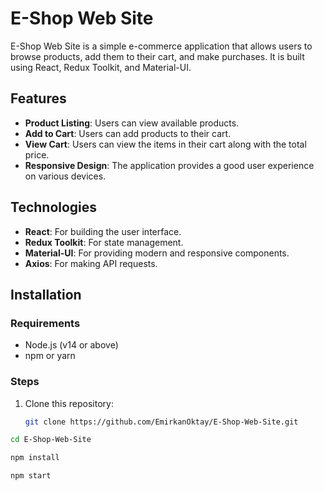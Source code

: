 # E-Shop Web Site

E-Shop Web Site is a simple e-commerce application that allows users to browse products, add them to their cart, and make purchases. It is built using React, Redux Toolkit, and Material-UI.

## Features

- **Product Listing**: Users can view available products.
- **Add to Cart**: Users can add products to their cart.
- **View Cart**: Users can view the items in their cart along with the total price.
- **Responsive Design**: The application provides a good user experience on various devices.

## Technologies

- **React**: For building the user interface.
- **Redux Toolkit**: For state management.
- **Material-UI**: For providing modern and responsive components.
- **Axios**: For making API requests.

## Installation

### Requirements

- Node.js (v14 or above)
- npm or yarn

### Steps

1. Clone this repository:

   ```bash
   git clone https://github.com/EmirkanOktay/E-Shop-Web-Site.git

```bash
cd E-Shop-Web-Site

npm install

npm start



